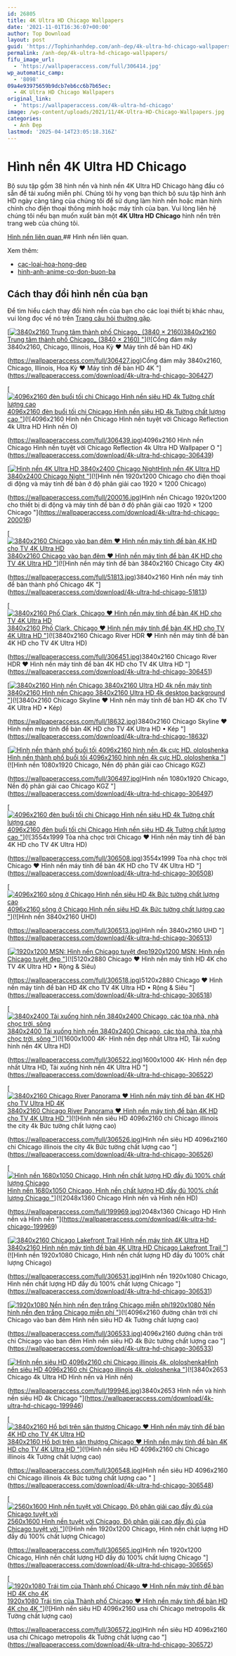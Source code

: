 ```yaml
---
id: 26805
title: 4K Ultra HD Chicago Wallpapers
date: '2021-11-01T16:36:07+00:00'
author: Top Download
layout: post
guid: 'https://Tophinhanhdep.com/anh-dep/4k-ultra-hd-chicago-wallpapers/'
permalink: /anh-dep/4k-ultra-hd-chicago-wallpapers/
fifu_image_url:
  - 'https://wallpaperaccess.com/full/306414.jpg'
wp_automatic_camp:
  - '8098'
09a4e93975659b9dcb7eb6cc6b7b65ec:
  - 4K Ultra HD Chicago Wallpapers
original_link:
  - 'https://wallpaperaccess.com/4k-ultra-hd-chicago'
image: /wp-content/uploads/2021/11/4K-Ultra-HD-Chicago-Wallpapers.jpg
categories:
  - Ảnh Đẹp
lastmod: '2025-04-14T23:05:18.316Z'
---
```

# Hình nền 4K Ultra HD Chicago

Bộ sưu tập gồm 38 hình nền và hình nền 4K Ultra HD Chicago hàng đầu có sẵn để tải xuống miễn phí. Chúng tôi hy vọng bạn thích bộ sưu tập hình ảnh HD ngày càng tăng của chúng tôi để sử dụng làm hình nền hoặc màn hình chính cho điện thoại thông minh hoặc máy tính của bạn. Vui lòng liên hệ chúng tôi nếu bạn muốn xuất bản một **4K Ultra HD Chicago** hình nền trên trang web của chúng tôi.

[Hình nền liên quan ](#related) ## Hình nền liên quan.

   
 Xem thêm:

   
- [cac-loai-hoa-hong-dep](https://tophinhanhdep.com/hoa-hong/cac-loai-hoa-hong-dep/)
- [hinh-anh-anime-co-don-buon-ba](https://tophinhanhdep.com/anh-anime/hinh-anh-anime-co-don-buon-ba/)

## Cách thay đổi hình nền của bạn

Để tìm hiểu cách thay đổi hình nền của bạn cho các loại thiết bị khác nhau, vui lòng đọc về nó trên [Trang câu hỏi thường gặp](https://tophinhanhdep.com/faq/).

  
[[![3840x2160 Trung tâm thành phố Chicago_ (3840 × 2160)](https://wallpaperaccess.com/full/306414.jpg)3840x2160 Trung tâm thành phố Chicago\_ (3840 × 2160) "](https://wallpaperaccess.com/download/4k-ultra-hd-chicago-306414)](![Cổng đám mây 3840x2160, Chicago, Illinois, Hoa Kỳ ❤ Máy tính để bàn HD 4K)

(https://wallpaperaccess.com/full/306427.jpg)Cổng đám mây 3840x2160, Chicago, Illinois, Hoa Kỳ ❤ Máy tính để bàn HD 4K "](https://wallpaperaccess.com/download/4k-ultra-hd-chicago-306427)

[[![4096x2160 đèn buổi tối chi Chicago Hình nền siêu HD 4k Tường chất lượng cao](https://wallpaperaccess.com/full/306430.jpg)4096x2160 đèn buổi tối chi Chicago Hình nền siêu HD 4k Tường chất lượng cao "](https://wallpaperaccess.com/download/4k-ultra-hd-chicago-306430)](![4096x2160 Hình nền Chicago Hình nền tuyệt vời Chicago Reflection 4k Ultra HD Hình nền O)

(https://wallpaperaccess.com/full/306439.jpg)4096x2160 Hình nền Chicago Hình nền tuyệt vời Chicago Reflection 4k Ultra HD Wallpaper O "](https://wallpaperaccess.com/download/4k-ultra-hd-chicago-306439)

[[![Hình nền 4K Ultra HD 3840x2400 Chicago Night](https://wallpaperaccess.com/full/50194.jpg)Hình nền 4K Ultra HD 3840x2400 Chicago Night "](https://wallpaperaccess.com/download/4k-ultra-hd-chicago-50194)](![Hình nền 1920x1200 Chicago cho điện thoại di động và máy tính để bàn ở độ phân giải cao 1920 × 1200 Chicago)

(https://wallpaperaccess.com/full/200016.jpg)Hình nền Chicago 1920x1200 cho thiết bị di động và máy tính để bàn ở độ phân giải cao 1920 × 1200 Chicago "](https://wallpaperaccess.com/download/4k-ultra-hd-chicago-200016)

[[![3840x2160 Chicago vào ban đêm ❤ Hình nền máy tính để bàn 4K HD cho TV 4K Ultra HD](https://wallpaperaccess.com/full/306447.jpg)3840x2160 Chicago vào ban đêm ❤ Hình nền máy tính để bàn 4K HD cho TV 4K Ultra HD "](https://wallpaperaccess.com/download/4k-ultra-hd-chicago-306447)](![Hình nền máy tính để bàn 3840x2160 Chicago City 4K)

(https://wallpaperaccess.com/full/51813.jpg)3840x2160 Hình nền máy tính để bàn thành phố Chicago 4K "](https://wallpaperaccess.com/download/4k-ultra-hd-chicago-51813)

[[![3840x2160 Phố Clark, Chicago ❤ Hình nền máy tính để bàn 4K HD cho TV 4K Ultra HD](https://wallpaperaccess.com/full/306449.jpg)3840x2160 Phố Clark, Chicago ❤ Hình nền máy tính để bàn 4K HD cho TV 4K Ultra HD "](https://wallpaperaccess.com/download/4k-ultra-hd-chicago-306449)](![3840x2160 Chicago River HDR ❤ Hình nền máy tính để bàn 4K HD cho TV 4K Ultra HD)

(https://wallpaperaccess.com/full/306451.jpg)3840x2160 Chicago River HDR ❤ Hình nền máy tính để bàn 4K HD cho TV 4K Ultra HD "](https://wallpaperaccess.com/download/4k-ultra-hd-chicago-306451)

[[![3840x2160 Hình nền Chicago 3840x2160 Ultra HD 4k nền máy tính](https://wallpaperaccess.com/full/306459.jpg)3840x2160 Hình nền Chicago 3840x2160 Ultra HD 4k desktop background "](https://wallpaperaccess.com/download/4k-ultra-hd-chicago-306459)](![3840x2160 Chicago Skyline ❤ Hình nền máy tính để bàn HD 4K cho TV 4K Ultra HD • Kép)

(https://wallpaperaccess.com/full/18632.jpg)3840x2160 Chicago Skyline ❤ Hình nền máy tính để bàn 4K HD cho TV 4K Ultra HD • Kép "](https://wallpaperaccess.com/download/4k-ultra-hd-chicago-18632)

[[![Hình nền thành phố buổi tối 4096x2160 hình nền 4k cực HD.  ololoshenka](https://wallpaperaccess.com/full/306477.jpg)Hình nền thành phố buổi tối 4096x2160 hình nền 4k cực HD. ololoshenka "](https://wallpaperaccess.com/download/4k-ultra-hd-chicago-306477)](![Hình nền 1080x1920 Chicago, Nền độ phân giải cao Chicago KGZ)

(https://wallpaperaccess.com/full/306497.jpg)Hình nền 1080x1920 Chicago, Nền độ phân giải cao Chicago KGZ "](https://wallpaperaccess.com/download/4k-ultra-hd-chicago-306497)

[[![4096x2160 đèn buổi tối chi Chicago Hình nền siêu HD 4k Tường chất lượng cao](https://wallpaperaccess.com/full/306501.jpg)4096x2160 đèn buổi tối chi Chicago Hình nền siêu HD 4k Tường chất lượng cao "](https://wallpaperaccess.com/download/4k-ultra-hd-chicago-306501)](![3554x1999 Tòa nhà chọc trời Chicago ❤ Hình nền máy tính để bàn 4K HD cho TV 4K Ultra HD)

(https://wallpaperaccess.com/full/306508.jpg)3554x1999 Tòa nhà chọc trời Chicago ❤ Hình nền máy tính để bàn 4K HD cho TV 4K Ultra HD "](https://wallpaperaccess.com/download/4k-ultra-hd-chicago-306508)

[[![4096x2160 sông ở Chicago Hình nền siêu HD 4k Bức tường chất lượng cao](https://wallpaperaccess.com/full/306511.jpg)4096x2160 sông ở Chicago Hình nền siêu HD 4k Bức tường chất lượng cao "](https://wallpaperaccess.com/download/4k-ultra-hd-chicago-306511)](![Hình nền 3840x2160 UHD)

(https://wallpaperaccess.com/full/306513.jpg)Hình nền 3840x2160 UHD "](https://wallpaperaccess.com/download/4k-ultra-hd-chicago-306513)

[[![1920x1200 MSN: Hình nền Chicago tuyệt đẹp](https://wallpaperaccess.com/full/306516.jpg)1920x1200 MSN: Hình nền Chicago tuyệt đẹp "](https://wallpaperaccess.com/download/4k-ultra-hd-chicago-306516)](![5120x2880 Chicago ❤ Hình nền máy tính HD 4K cho TV 4K Ultra HD • Rộng & Siêu)

(https://wallpaperaccess.com/full/306518.jpg)5120x2880 Chicago ❤ Hình nền máy tính để bàn HD 4K cho TV 4K Ultra HD • Rộng &amp; Siêu "](https://wallpaperaccess.com/download/4k-ultra-hd-chicago-306518)

[[![3840x2400 Tải xuống hình nền 3840x2400 Chicago, các tòa nhà, nhà chọc trời, sông](https://wallpaperaccess.com/full/306521.jpg)3840x2400 Tải xuống hình nền 3840x2400 Chicago, các tòa nhà, tòa nhà chọc trời, sông "](https://wallpaperaccess.com/download/4k-ultra-hd-chicago-306521)](![1600x1000 4K- Hình nền đẹp nhất Ultra HD, Tải xuống hình nền 4K Ultra HD)

(https://wallpaperaccess.com/full/306522.jpg)1600x1000 4K- Hình nền đẹp nhất Ultra HD, Tải xuống hình nền 4K Ultra HD "](https://wallpaperaccess.com/download/4k-ultra-hd-chicago-306522)

[[![3840x2160 Chicago River Panorama ❤ Hình nền máy tính để bàn 4K HD cho TV Ultra HD 4K](https://wallpaperaccess.com/full/306524.jpg)3840x2160 Chicago River Panorama ❤ Hình nền máy tính để bàn 4K HD cho TV 4K Ultra HD "](https://wallpaperaccess.com/download/4k-ultra-hd-chicago-306524)](![Hình nền siêu HD 4096x2160 chi Chicago illinois the city 4k Bức tường chất lượng cao)

(https://wallpaperaccess.com/full/306526.jpg)Hình nền siêu HD 4096x2160 chi Chicago illinois the city 4k Bức tường chất lượng cao "](https://wallpaperaccess.com/download/4k-ultra-hd-chicago-306526)

[[![Hình nền 1680x1050 Chicago, Hình nền chất lượng HD đầy đủ 100% chất lượng Chicago](https://wallpaperaccess.com/full/306528.jpg)Hình nền 1680x1050 Chicago, Hình nền chất lượng HD đầy đủ 100% chất lượng Chicago "](https://wallpaperaccess.com/download/4k-ultra-hd-chicago-306528)](![2048x1360 Chicago Hình nền và Hình nền HD)

(https://wallpaperaccess.com/full/199969.jpg)2048x1360 Chicago HD Hình nền và Hình nền "](https://wallpaperaccess.com/download/4k-ultra-hd-chicago-199969)

[[![3840x2160 Chicago Lakefront Trail Hình nền máy tính 4K Ultra HD](https://wallpaperaccess.com/full/306530.jpg)3840x2160 Hình nền máy tính để bàn 4K Ultra HD Chicago Lakefront Trail "](https://wallpaperaccess.com/download/4k-ultra-hd-chicago-306530)](![Hình nền 1920x1080 Chicago, Hình nền chất lượng HD đầy đủ 100% chất lượng Chicago)

(https://wallpaperaccess.com/full/306531.jpg)Hình nền 1920x1080 Chicago, Hình nền chất lượng HD đầy đủ 100% chất lượng Chicago "](https://wallpaperaccess.com/download/4k-ultra-hd-chicago-306531)

[[![1920x1080 Nền hình nền đen trắng Chicago miễn phí](https://wallpaperaccess.com/full/14251.jpg)1920x1080 Nền hình nền đen trắng Chicago miễn phí "](https://wallpaperaccess.com/download/4k-ultra-hd-chicago-14251)](![4096x2160 đường chân trời chi Chicago vào ban đêm Hình nền siêu HD 4k Tường chất lượng cao)

(https://wallpaperaccess.com/full/306533.jpg)4096x2160 đường chân trời chi Chicago vào ban đêm Hình nền siêu HD 4k Bức tường chất lượng cao "](https://wallpaperaccess.com/download/4k-ultra-hd-chicago-306533)

[[![Hình nền siêu HD 4096x2160 chi Chicago illinois 4k.  ololoshenka](https://wallpaperaccess.com/full/306542.jpg)Hình nền siêu HD 4096x2160 chi Chicago illinois 4k. ololoshenka "](https://wallpaperaccess.com/download/4k-ultra-hd-chicago-306542)](![3840x2653 Chicago 4k Ultra HD Hình nền và Hình nền)

(https://wallpaperaccess.com/full/199946.jpg)3840x2653 Hình nền và hình nền siêu HD 4k Chicago "](https://wallpaperaccess.com/download/4k-ultra-hd-chicago-199946)

[[![3840x2160 Hồ bơi trên sân thượng Chicago ❤ Hình nền máy tính để bàn 4K HD cho TV 4K Ultra HD](https://wallpaperaccess.com/full/306546.jpg)3840x2160 Hồ bơi trên sân thượng Chicago ❤ Hình nền máy tính để bàn 4K HD cho TV 4K Ultra HD "](https://wallpaperaccess.com/download/4k-ultra-hd-chicago-306546)](![Hình nền siêu HD 4096x2160 chi Chicago illinois 4k Tường chất lượng cao)

(https://wallpaperaccess.com/full/306548.jpg)Hình nền siêu HD 4096x2160 chi Chicago illinois 4k Bức tường chất lượng cao " ](https://wallpaperaccess.com/download/4k-ultra-hd-chicago-306548)

[[![2560x1600 Hình nền tuyệt vời Chicago, Độ phân giải cao đầy đủ của Chicago tuyệt vời](https://wallpaperaccess.com/full/306559.jpg)2560x1600 Hình nền tuyệt vời Chicago, Độ phân giải cao đầy đủ của Chicago tuyệt vời "](https://wallpaperaccess.com/download/4k-ultra-hd-chicago-306559)](![Hình nền 1920x1200 Chicago, Hình nền chất lượng HD đầy đủ 100% chất lượng Chicago)

(https://wallpaperaccess.com/full/306565.jpg)Hình nền 1920x1200 Chicago, Hình nền chất lượng HD đầy đủ 100% chất lượng Chicago "](https://wallpaperaccess.com/download/4k-ultra-hd-chicago-306565)

[[![1920x1080 Trái tim của Thành phố Chicago ❤ Hình nền máy tính để bàn HD 4K cho 4K](https://wallpaperaccess.com/full/306570.jpg)1920x1080 Trái tim của Thành phố Chicago ❤ Hình nền máy tính để bàn HD 4K cho 4K "](https://wallpaperaccess.com/download/4k-ultra-hd-chicago-306570)](![Hình nền siêu HD 4096x2160 usa chi Chicago metropolis 4k Tường chất lượng cao)

(https://wallpaperaccess.com/full/306572.jpg)Hình nền siêu HD 4096x2160 usa chi Chicago metropolis 4k Tường chất lượng cao "](https://wallpaperaccess.com/download/4k-ultra-hd-chicago-306572)
